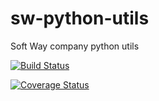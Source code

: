 # sw-python-utils
Soft Way company python utils

[![Build Status](https://travis-ci.org/telminov/sw-python-utils.svg?branch=master)](https://travis-ci.org/telminov/sw-python-utils)

[![Coverage Status](https://coveralls.io/repos/telminov/sw-python-utils/badge.svg?branch=master&service=github)](https://coveralls.io/github/telminov/sw-python-utils?branch=master)
